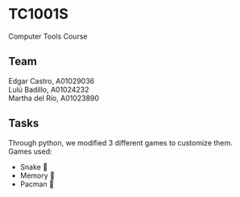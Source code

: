 # TC1001S
Computer Tools Course

## Team
Edgar Castro, A01029036 <br>
Lulú Badillo, A01024232 <br>
Martha del Río, A01023890

## Tasks
Through python, we modified 3 different games to customize them. <br>
Games used: <br>
- Snake 🐍 <br>
- Memory 🧠 <br>
- Pacman 👾 <br>
